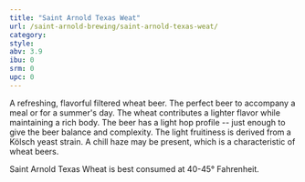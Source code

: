 ```yaml
---
title: "Saint Arnold Texas Weat"
url: /saint-arnold-brewing/saint-arnold-texas-weat/
category: 
style: 
abv: 3.9
ibu: 0
srm: 0
upc: 0
---
```

A refreshing, flavorful filtered wheat beer. The perfect beer to accompany a meal or for a summer's day. The wheat contributes a lighter flavor while maintaining a rich body. The beer has a light hop profile -- just enough to give the beer balance and complexity. The light fruitiness is derived from a Kölsch yeast strain. A chill haze may be present, which is a characteristic of wheat beers. 

Saint Arnold Texas Wheat is best consumed at 40-45° Fahrenheit.
